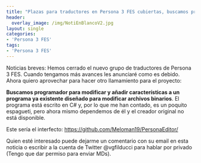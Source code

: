 ```yaml
---
title: "Plazas para traductores en Persona 3 FES cubiertas, buscamos programadores"
header:
  overlay_image: /img/NotiEnBlancoV2.jpg
layout: single
categories:
- 'Persona 3 FES'
tags:
- 'Persona 3 FES'
---
```


Noticias breves: Hemos cerrado el nuevo grupo de traductores de Persona 3 FES. Cuando tengamos más avances 
les anunciaré como es debido. Ahora quiero aprovechar para hacer otro llamamiento para el proyecto:

**Buscamos programador para modificar y añadir características a un programa ya existente diseñado para modificar archivos binarios**. 
El programa está escrito en C# y, por lo que me han contado, es un poquito espagueti, pero ahora mismo dependemos de él y el creador original no está disponible.

Este sería el interfecto: <https://github.com/Meloman19/PersonaEditor/>

Quien esté interesado puede dejarme un comentario con su email en esta noticia o escribir a la cuenta de Twitter @vgfilducci para hablar 
por privado (Tengo que dar permiso para enviar MDs).